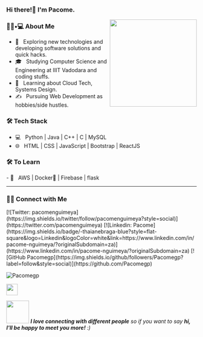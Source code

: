 ### Hi there!👋 I'm Pacome.</h2>

<img align='right' src="https://media.giphy.com/media/M9gbBd9nbDrOTu1Mqx/giphy.gif" width="230">

<h3> 👨🏻•💻 About Me </h3>

- 🤔 &nbsp; Exploring new technologies and developing software solutions and quick hacks.
- 🎓 &nbsp; Studying Computer Science and Engineering at IIIT Vadodara and coding stuffs.
- 🌱 &nbsp; Learning about Cloud Tech, Systems Design.
- ✍️ &nbsp; Pursuing Web Development as hobbies/side hustles.

<h3>🛠 Tech Stack</h3>

- 💻 &nbsp; Python | Java | C++ | C | MySQL
- 🌐 &nbsp; HTML | CSS | JavaScript | Bootstrap | ReactJS
<!--
- 🛢 &nbsp; MySQL | MongoDB
- 🔧 &nbsp; Git | Markdown | Selenium | Tidyverse
- 🖥 &nbsp; Illustrator| Photoshop | InDesign

-->

<h3>🛠 To Learn</h3>
- 🔧 &nbsp; AWS | Docker🐳 | Firebase | flask
<hr>

<h3> 🤝🏻 Connect with Me </h3>
[![Twitter: pacomenguimeya](https://img.shields.io/twitter/follow/pacomenguimeya?style=social)](https://twitter.com/pacomenguimeya)
[![Linkedin: Pacome](https://img.shields.io/badge/-thaianebraga-blue?style=flat-square&logo=Linkedin&logoColor=white&link=https://www.linkedin.com/in/pacome-nguimeya/?originalSubdomain=za)](https://www.linkedin.com/in/pacome-nguimeya/?originalSubdomain=za)
[![GitHub Pacomegp](https://img.shields.io/github/followers/Pacomegp?label=follow&style=social)](https://github.com/Pacomegp)
<p align="left">
  <img src="https://komarev.com/ghpvc/?username=Pacomegp" alt="Pacomegp"/>
</p> <img src="https://media.giphy.com/media/dxn6fRlTIShoeBr69N/giphy.gif" width="30">

<img src="https://media.giphy.com/media/LnQjpWaON8nhr21vNW/giphy.gif" width="60"> <em><b>I love connecting with different people</b> so if you want to say <b>hi, I'll be happy to meet you more!</b> :)</em>
